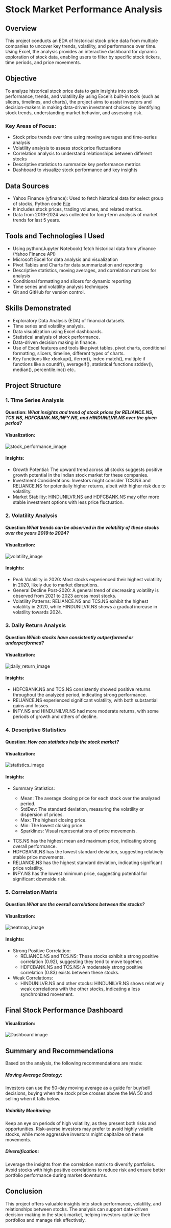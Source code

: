 # Stock Market Performance Analysis 

## Overview
This project conducts an EDA of historical stock price data from multiple companies to uncover key trends, volatility, and performance over time. Using Excel, the analysis provides an interactive dashboard for dynamic exploration of stock data, enabling users to filter by specific stock tickers, time periods, and price movements.

## Objective
To analyze historical stock price data to gain insights into stock performance, trends, and volatility.By using Excel’s built-in tools (such as slicers, timelines, and charts), the project aims to assist investors and decision-makers in making data-driven investment choices by identifying stock trends, understanding market behavior, and assessing risk.

### Key Areas of Focus:
- Stock price trends over time using moving averages and time-series analysis
- Volatility analysis to assess stock price fluctuations
- Correlation analysis to understand relationships between different stocks
- Descriptive statistics to summarize key performance metrics
- Dashboard to visualize stock performance and key insights

## Data Sources
- Yahoo Finance (yfinance): Used to fetch historical data for select group of stocks, Python code [File](https://github.com/gautamnakum40/Stock_Market_Performance_Analysis_Using_Advanced_Excel/blob/main/import-stocks-data.ipynb)
-  It includes stock prices, trading volumes, and related metrics.
-  Data from 2019-2024 was collected for long-term analysis of  market trends for last 5 years.

## Tools and Technologies I Used
- Using python(Jupyter Notebook) fetch historical data from yfinance (Yahoo Finance API)
- Microsoft Excel for data analysis and visualization
- Pivot Tables and Charts for data summarization and reporting
- Descriptive statistics, moving averages, and correlation matrices for analysis
- Conditional formatting and slicers for dynamic reporting
- Time series and volatility analysis techniques
-  Git and GitHub for version control.

## Skills Demonstrated
- Exploratory Data Analysis (EDA) of financial datasets.
- Time series and volatility analysis.
- Data visualization using Excel dashboards.
- Statistical analysis of stock performance.
- Data-driven decision making in finance.
- Use of Excel features and tools like pivot tables, pivot charts, conditional formatting, slicers, timeline, different types of charts. 
- Key functions like xlookup(), iferror(), index-match(), multiple if functions like a countif(), averageif(), statistical functions stddev(), median(), percentile.inc() etc.. 

## Project Structure
### 1. **Time Series Analysis**
   
#### Question:  _What insights and trend of stock prices for RELIANCE.NS, TCS.NS, HDFCBANK.NS,INFY.NS, and HINDUNILVR.NS over the given period?_

#### Visualization:
![stock_performance_image](https://github.com/gautamnakum40/Stock-Market-Performance-Analysis-using-Excel/blob/main/stock_analysis_img/stocks%20performance.png)

#### Insights:
* Growth Potential: The upward trend across all stocks suggests positive growth potential in the Indian stock market for these companies.
* Investment Considerations: Investors might consider TCS.NS and RELIANCE.NS for potentially higher returns, albeit with higher risk due to volatility.
* Market Stability: HINDUNILVR.NS and HDFCBANK.NS may offer more stable investment options with less price fluctuation.

### 2. **Volatility Analysis**
   
#### Question:_What trends can be observed in the volatility of these stocks over the years 2019 to 2024?_

#### Visualization:
![volatility_image](https://github.com/gautamnakum40/Stock-Market-Performance-Analysis-using-Excel/blob/main/stock_analysis_img/stddiv.png)
#### Insights:
* Peak Volatility in 2020: Most stocks experienced their highest volatility in 2020, likely due to market disruptions.
* General Decline Post-2020: A general trend of decreasing volatility is observed from 2021 to 2023 across most stocks.
* Volatility Patterns: RELIANCE.NS and TCS.NS exhibit the highest volatility in 2020, while HINDUNILVR.NS shows a gradual increase in volatility towards 2024.

### 3. **Daily Return Analysis**
   
#### Question:_Which stocks have consistently outperformed or underperformed?_
#### Visualization:
![daily_return_image](https://github.com/gautamnakum40/Stock-Market-Performance-Analysis-using-Excel/blob/main/stock_analysis_img/daily%20return%20movement.png)
#### Insights:
* HDFCBANK.NS and TCS.NS consistently showed positive returns throughout the analyzed period, indicating strong performance.
* RELIANCE.NS experienced significant volatility, with both substantial gains and losses.
* INFY.NS and HINDUNILVR.NS had more moderate returns, with some periods of growth and others of decline.

### 4. **Descriptive Statistics**
   
#### Question: _How can statistics help the stock market?_
#### Visualization:
![statistics_image](https://github.com/gautamnakum40/Stock-Market-Performance-Analysis-using-Excel/blob/main/stock_analysis_img/de_statistics.png)
#### Insights:
- Summary Statistics:

    - Mean: The average closing price for each stock over the analyzed period.
    - StdDev: The standard deviation, measuring the volatility or dispersion of 
prices.
    - Max: The highest closing price.
    - Min: The lowest closing price.
    - Sparklines: Visual representations of price movements.

* TCS.NS has the highest mean and maximum price, indicating strong overall performance.
* HDFCBANK.NS has the lowest standard deviation, suggesting relatively stable price movements.
* RELIANCE.NS has the highest standard deviation, indicating significant price volatility.
* INFY.NS has the lowest minimum price, suggesting potential for significant downside risk.

### 5. **Correlation Matrix**
   
#### Question:_What are the overall correlations between the stocks?_
#### Visualization:
![heatmap_image](https://github.com/gautamnakum40/Stock-Market-Performance-Analysis-using-Excel/blob/main/stock_analysis_img/heatmap.png)
#### Insights:
* Strong Positive Correlation:
   - RELIANCE.NS and TCS.NS: These stocks exhibit a strong positive correlation 
     (0.92), suggesting they tend to move together.
   - HDFCBANK.NS and TCS.NS: A moderately strong positive correlation (0.83)            exists between these stocks.
* Weak Correlations:
   - HINDUNILVR.NS and other stocks: HINDUNILVR.NS shows relatively weak               correlations with the other stocks, indicating a less synchronized movement.

## Final Stock Performance Dashboard
#### Visualization:
![Dashboard image](https://github.com/gautamnakum40/Stock_Market_Performance_Analysis_Using_Advanced_Excel/blob/main/stock_analysis_img/Dashboard.png)

## Summary and Recommendations
Based on the analysis, the following recommendations are made:
##### **Moving Average Strategy**: 
Investors can use the 50-day moving average as a guide for buy/sell decisions, buying when the stock price crosses above the MA 50 and selling when it falls below.

##### **Volatility Monitoring**: 
Keep an eye on periods of high volatility, as they present both risks and opportunities. Risk-averse investors may prefer to avoid highly volatile stocks, while more aggressive investors might capitalize on these movements.

##### **Diversification**: 
Leverage the insights from the correlation matrix to diversify portfolios. Avoid stocks with high positive correlations to reduce risk and ensure better portfolio performance during market downturns.

## Conclusion
This project offers valuable insights into stock performance, volatility, and relationships between stocks. The analysis can support data-driven decision-making in the stock market, helping investors optimize their portfolios and manage risk effectively.

